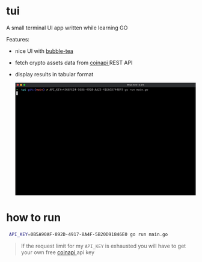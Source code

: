 # tui

A small terminal UI app written while learning GO

Features:

- nice UI with [bubble-tea](https://github.com/charmbracelet/bubbletea)
- fetch crypto assets data from [ coinapi ](https://www.coinapi.io/) REST API
- display results in tabular format

  <img src="demo.gif" alt="demo" />

# how to run

```sh
 API_KEY=0B5A90AF-892D-4917-8A4F-5B20D91846E0 go run main.go
```

> If the request limit for my `API_KEY` is exhausted you will have to get your own free [ coinapi ](https://www.coinapi.io/) api key
